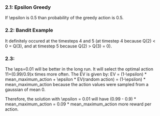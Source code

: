 ### 2.1: Epsilon Greedy

If \epsilon is 0.5 than probability of the greedy action is 0.5.

### 2.2: Bandit Example

It definitely occured at the timesteps 4 and 5 (at timestep 4 because Q(2) < 0 = Q(3), and at timestep 5 because Q(2) > Q(3) = 0).

### 2.3:

The \eps=0.01 will be better in the long run. It will select the optimal action 11=(0.99/0.9)x times more often. The EV is given by: EV = (1-\epsilon) * mean_maximum_action + \epsilon * EV(random action) = (1-\epsilon) * mean_maximum_action because the action values were sampled from a gaussian of mean 0.

Therefore, the solution with \epsilon = 0.01 will have (0.99 - 0.9) * mean_maximum_action = 0.09 * mean_maximum_action more reward per action.
